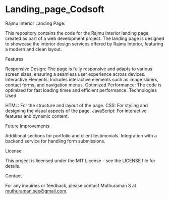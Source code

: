 # Landing_page_Codsoft
 
Rajmu Interior Landing Page:

This repository contains the code for the Rajmu Interior landing page, created as part of a web development project. The landing page is designed to showcase the interior design services offered by Rajmu Interior, featuring a modern and clean layout.

Features

Responsive Design: The page is fully responsive and adapts to various screen sizes, ensuring a seamless user experience across devices.
Interactive Elements: Includes interactive elements such as image sliders, contact forms, and navigation menus.
Optimized Performance: The code is optimized for fast loading times and efficient performance.
Technologies Used

HTML: For the structure and layout of the page.
CSS: For styling and designing the visual aspects of the page.
JavaScript: For interactive features and dynamic content.

Future Improvements

Additional sections for portfolio and client testimonials.
Integration with a backend service for handling form submissions.

License

This project is licensed under the MIT License - see the LICENSE file for details.

Contact

For any inquiries or feedback, please contact Muthuraman S at muthuraman.see@gmail.com.